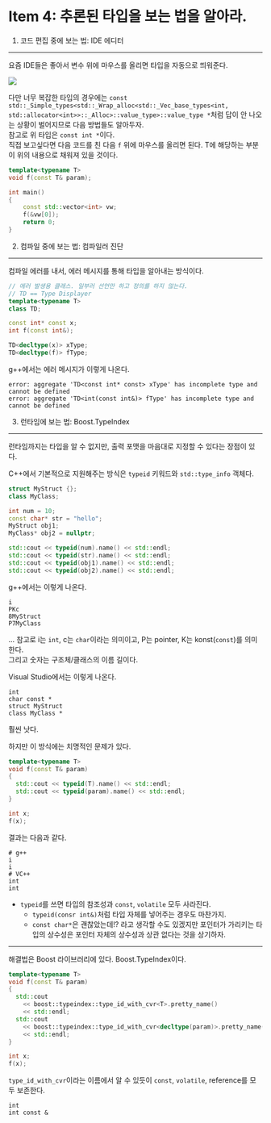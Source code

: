 
Item 4: 추론된 타입을 보는 법을 알아라.
===

1. 코드 편집 중에 보는 법: IDE 에디터
---
요즘 IDE들은 좋아서 변수 위에 마우스를 올리면 타입을 자동으로 띄워준다.

![](https://c2.staticflickr.com/4/3457/3868299211_55eda5cf1a.jpg)

다만 너무 복잡한 타입의 경우에는 `const
std::_Simple_types<std::_Wrap_alloc<std::_Vec_base_types<int,
std::allocator<int>>::_Alloc>::value_type>::value_type *`처럼 답이 안 나오는 상황이 벌어지므로 다음 방법들도 알아두자.<br/>
참고로 위 타입은 `const int *`이다.<br/>
직접 보고싶다면 다음 코드를 친 다음 `f` 위에 마우스를 올리면 된다. T에 해당하는 부분이 위의 내용으로 채워져 있을 것이다.
```C++
template<typename T>
void f(const T& param);

int main()
{
	const std::vector<int> vw;
	f(&vw[0]);
	return 0;
}
```

2. 컴파일 중에 보는 법: 컴파일러 진단
---
컴파일 에러를 내서, 에러 메시지를 통해 타입을 알아내는 방식이다.
```C++
// 에러 발생용 클래스. 일부러 선언만 하고 정의를 하지 않는다.
// TD == Type Displayer
template<typename T>
class TD;

const int* const x;
int f(const int&);

TD<decltype(x)> xType;
TD<decltype(f)> fType;
```
g++에서는 에러 메시지가 이렇게 나온다.
```
error: aggregate 'TD<const int* const> xType' has incomplete type and cannot be defined
error: aggregate 'TD<int(const int&)> fType' has incomplete type and cannot be defined                                                                                      
```


3. 런타임에 보는 법: Boost.TypeIndex 
---
런타임까지는 타입을 알 수 없지만, 출력 포맷을 마음대로 지정할 수 있다는 장점이 있다.

C++에서 기본적으로 지원해주는 방식은 `typeid` 키워드와 `std::type_info` 객체다.
```C++
struct MyStruct {};
class MyClass;

int num = 10;
const char* str = "hello";
MyStruct obj1;
MyClass* obj2 = nullptr;

std::cout << typeid(num).name() << std::endl;
std::cout << typeid(str).name() << std::endl;
std::cout << typeid(obj1).name() << std::endl;
std::cout << typeid(obj2).name() << std::endl;
```

g++에서는 이렇게 나온다.
```
i
PKc
8MyStruct
P7MyClass
```
...
참고로 i는 `int`, c는 `char`이라는 의미이고, P는 pointer, K는 konst(`const`)를 의미한다.<br/>
그리고 숫자는 구조체/클래스의 이름 길이다.

Visual Studio에서는 이렇게 나온다.
```
int
char const *
struct MyStruct
class MyClass *
```
훨씬 낫다.

하지만 이 방식에는 치명적인 문제가 있다.
```C++
template<typename T>
void f(const T& param)
{
  std::cout << typeid(T).name() << std::endl;
  std::cout << typeid(param).name() << std::endl;
}

int x;
f(x);
```

결과는 다음과 같다.
```
# g++
i
i
# VC++
int
int
```
* `typeid`를 쓰면 타입의 참조성과 `const`, `volatile` 모두 사라진다.
  * `typeid(consr int&)`처럼 타입 자체를 넣어주는 경우도 마찬가지.
  * `const char*`은 괜찮았는데!? 라고 생각할 수도 있겠지만 포인터가 가리키는 타입의 상수성은 포인터 자체의 상수성과 상관 없다는 것을 상기하자.

----------

해결법은 Boost 라이브러리에 있다. Boost.TypeIndex이다.
```C++
template<typename T>
void f(const T& param)
{
  std::cout
    << boost::typeindex::type_id_with_cvr<T>.pretty_name()
    << std::endl;
  std::cout
    << boost::typeindex::type_id_with_cvr<decltype(param)>.pretty_name()
    << std::endl;
}

int x;
f(x);
```
`type_id_with_cvr`이라는 이름에서 알 수 있듯이 `const`, `volatile`, reference를 모두 보존한다.
```
int
int const &
```